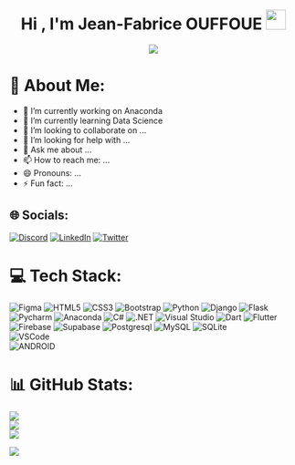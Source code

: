 <h1 align="center">Hi , I'm Jean-Fabrice OUFFOUE <img src="https://media.giphy.com/media/hvRJCLFzcasrR4ia7z/giphy.gif" width="35"></h1>
<p align="center">
  <a href="https://github.com/DenverCoder1/readme-typing-svg"><img src="https://readme-typing-svg.herokuapp.com?lines=Data+Science+Student;Back+end+Web+And+Mobile++Developer;I+USE%20|%20Python%20|%20Csharp%20+and+Flutter;&center=true&width=500&height=50"></a>
</p>


# 💫 About Me:
<!--
**Honestjacobi28/Honestjacobi28** is a ✨ _special_ ✨ repository because its `README.md` (this file) appears on your GitHub profile.

Here are some ideas to get you started: -->

- 🔭 I’m currently working on Anaconda
- 🌱 I’m currently learning  Data Science
- 👯 I’m looking to collaborate on ...
- 🤔 I’m looking for help with ...
- 💬 Ask me about ...
- 📫 How to reach me: ...
- 😄 Pronouns: ...
- ⚡ Fun fact: ...

## 🌐 Socials:
[![Discord](https://img.shields.io/badge/Discord-%237289DA.svg?logo=discord&logoColor=white)](https://discord.gg/VA77chuz)  [![LinkedIn](https://img.shields.io/badge/LinkedIn-%230077B5.svg?logo=linkedin&logoColor=white)](https://www.linkedin.com/in/jean-fabrice-ouffoue-21685b21a/) 
[![Twitter](https://img.shields.io/badge/Twitter-%230077B5.svg?logo=X&logoColor=white)](https://twitter.com/FOuffoue)

# 💻 Tech Stack:
![Figma](https://img.shields.io/badge/figma-%23F24E1E.svg?style=for-the-badge&logo=figma&logoColor=white) 
![HTML5](https://img.shields.io/badge/html5-%23E34F26.svg?style=for-the-badge&logo=html5&logoColor=white)
![CSS3](https://img.shields.io/badge/css3-%231572B6.svg?style=for-the-badge&logo=css3&logoColor=white) 
![Bootstrap](https://img.shields.io/badge/bootstrap-%23563D7C.svg?style=for-the-badge&logo=bootstrap&logoColor=white) 
![Python](https://img.shields.io/badge/python-3670A0?style=for-the-badge&logo=python&logoColor=ffdd54)
![Django](https://img.shields.io/badge/django-3670A0?style=for-the-badge&logo=django)
![Flask](https://img.shields.io/badge/flask-3670A0?style=for-the-badge&logo=flask)
![Pycharm](https://img.shields.io/badge/pycharm-3670A0?style=for-the-badge&logo=pycharm&logoColor=ffdd54)
![Anaconda](https://img.shields.io/badge/Anaconda-%2344A833.svg?style=for-the-badge&logo=anaconda&logoColor=white) 
![C#](https://img.shields.io/badge/csharp-3670A0?style=for-the-badge&logo=csharp)
![.NET](https://img.shields.io/badge/.net-3670A0?style=for-the-badge&logo=.net)
![Visual Studio](https://img.shields.io/badge/visualstudio-3670A0?style=for-the-badge&logo=visualstudio)
![Dart](https://img.shields.io/badge/dart-%230175C2.svg?style=for-the-badge&logo=dart&logoColor=white) 
![Flutter](https://img.shields.io/badge/Flutter-%2302569B.svg?style=for-the-badge&logo=Flutter) 
![Firebase](https://img.shields.io/badge/firebase-%23039BE5.svg?style=for-the-badge&logo=firebase)
![Supabase](https://img.shields.io/badge/supabase-%23039BE5.svg?style=for-the-badge&logo=supabase)
![Postgresql](https://img.shields.io/badge/postgresql-%23316192.svg?style=for-the-badge&logo=postgresql&logoColor=white) 
![MySQL](https://img.shields.io/badge/mysql-%2300f.svg?style=for-the-badge&logo=mysql&logoColor=white) 
![SQLite](https://img.shields.io/badge/sqlite-%2307405e.svg?style=for-the-badge&logo=sqlite&logoColor=white) 	
![VSCode](https://img.shields.io/badge/vscode-%2307405e.svg?style=for-the-badge&logo=vscode)	
![ANDROID](https://img.shields.io/badge/android-%2320232a.svg?style=for-the-badge&logo=android&logoColor=%a4c639) 

# 📊 GitHub Stats:
![](https://github-readme-stats.vercel.app/api?username=Honestjacobi28&theme=dark&hide_border=false&include_all_commits=true&count_private=true)<br/>
![](https://github-readme-streak-stats.herokuapp.com/?user=Honestjacobi28&theme=dark&hide_border=false)<br/>
![](https://github-readme-stats.vercel.app/api/top-langs/?username=Honestjacobi28&theme=dark&hide_border=false&include_all_commits=true&count_private=true&layout=compact)

[![](https://visitcount.itsvg.in/api?id=28&icon=0&color=0)](https://visitcount.itsvg.in)

